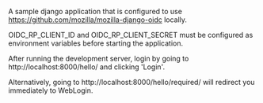 A sample django application that is configured to use https://github.com/mozilla/mozilla-django-oidc locally.

OIDC_RP_CLIENT_ID and OIDC_RP_CLIENT_SECRET must be configured as environment variables before starting the application.

After running the development server, login by going to http://localhost:8000/hello/ and clicking 'Login'.

Alternatively, going to http://localhost:8000/hello/required/ will redirect you immediately to WebLogin.
